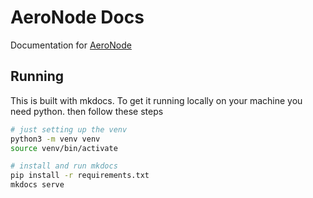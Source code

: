 # AeroNode Docs
Documentation for [AeroNode](https://aeronode.akxcix.com)

## Running
This is built with mkdocs. To get it running locally on your machine you need python. then follow these steps
``` bash
# just setting up the venv
python3 -m venv venv  
source venv/bin/activate

# install and run mkdocs
pip install -r requirements.txt
mkdocs serve
```


